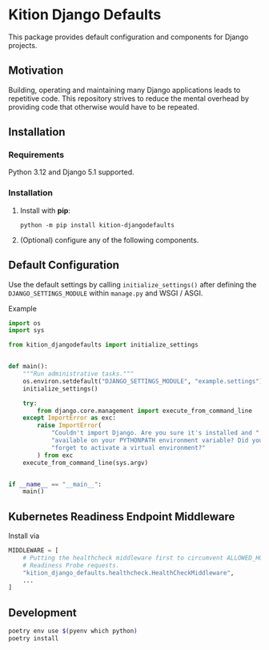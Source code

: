 # Kition Django Defaults

This package provides default configuration and components for Django projects.

## Motivation

Building, operating and maintaining many Django applications leads to repetitive code. This repository strives to reduce
the mental overhead by providing code that otherwise would have to be repeated.

## Installation

### Requirements

Python 3.12 and Django 5.1 supported.

### Installation

1. Install with **pip**:
   ```
   python -m pip install kition-djangodefaults
   ```
2. (Optional) configure any of the following components.

## Default Configuration

Use the default settings by calling `initialize_settings()` after defining the `DJANGO_SETTINGS_MODULE` within
`manage.py` and WSGI / ASGI.

Example

```python
import os
import sys

from kition_djangodefaults import initialize_settings


def main():
    """Run administrative tasks."""
    os.environ.setdefault("DJANGO_SETTINGS_MODULE", "example.settings")
    initialize_settings()

    try:
        from django.core.management import execute_from_command_line
    except ImportError as exc:
        raise ImportError(
            "Couldn't import Django. Are you sure it's installed and "
            "available on your PYTHONPATH environment variable? Did you "
            "forget to activate a virtual environment?"
        ) from exc
    execute_from_command_line(sys.argv)


if __name__ == "__main__":
    main()
```

## Kubernetes Readiness Endpoint Middleware

Install via

```python
MIDDLEWARE = [
    # Putting the healthcheck middleware first to circumvent ALLOWED_HOSTS protections, which would fail Kubernetes
    # Readiness Probe requests.
    "kition_django_defaults.healthcheck.HealthCheckMiddleware",
    ...
]
```

## Development

```bash
poetry env use $(pyenv which python)
poetry install
```